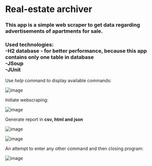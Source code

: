 <h1>Real-estate archiver</h1>

<h3>This app is a simple web scraper to get data regarding advertisements of apartments for sale. </h3>

<h3>
  Used technologies: <br/>
<strong>-H2 database</strong> - for better performance, because this app contains only one table in database <br/>
<strong>-JSoup</strong> <br/>
<strong>-JUnit</strong>
</h3>

Use _help_ command to display available commands:

![image](https://github.com/dominikasmorag/real-estate-archive-v2.0/assets/91084751/7d6343f6-d8f6-4a6a-a9f6-b5adbbe99363)


Initiate webscraping:

![image](https://github.com/dominikasmorag/real-estate-archive-v2.0/assets/91084751/dae8d28e-f8b4-4716-b4bf-b9033d6df38f)


Generate report in **csv, html and json**

![image](https://github.com/dominikasmorag/real-estate-archive-v2.0/assets/91084751/70773315-5e30-4914-87c9-fbbc47e835a2)

![image](https://github.com/dominikasmorag/real-estate-archive-v2.0/assets/91084751/37b659b4-3213-4ef9-85f5-6e03904c8143)



An attempt to enter any other command and then closing program:

![image](https://github.com/dominikasmorag/real-estate-archive-v2.0/assets/91084751/7654f330-d294-4d5b-b2c1-03760d446692)
